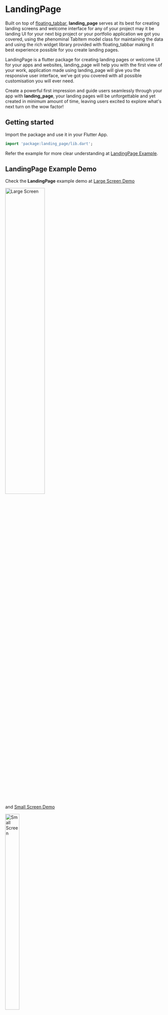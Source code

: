 # LandingPage

Built on top of [floating_tabbar](https://pub.dev/packages/floating_tabbar), **landing_page** serves at its best for creating landing screens and welcome interface for any of your project may it be landing UI for your next big project or your portfolio application we got you covered, using the phenominal TabItem model class for maintaining the data and using the rich widget library provided with floating_tabbar making it best experience possible for you create landing pages.

LandingPage is a flutter package for creating landing pages or welcome UI for your apps and websites, landing_page will help you with the first view of your work, application made using landing_page will give you the responsive user interface, we’ve got you covered with all possible customisation you will ever need.

Create a powerful first impression and guide users seamlessly through your app with **landing_page**, your landing pages will be unforgettable and yet created in minimum amount of time, leaving users excited to explore what's next turn on the wow factor!


## Getting started

Import the package and use it in your Flutter App.
```dart
import 'package:landing_page/lib.dart';
```
Refer the example for more clear understanding at [LandingPage Example](https://pub.dev/packages/landing_page/example).


## LandingPage Example Demo
Check the **LandingPage** example demo at [Large Screen Demo](https://www.youtube.com/watch?v=RecAnB3cFbA) 

[<img width="50%" alt="Large Screen" src="https://github.com/ShubhamLolge/landing_page/assets/75387392/c02843f0-e1ad-40c6-9147-f88c2ebde3be">](https://www.youtube.com/watch?v=RecAnB3cFbA)




and [Small Screen Demo](https://www.youtube.com/shorts/HN7d1hVQbpM)


[<img width="30%" height="40%" alt="Small Screen" src="https://github.com/ShubhamLolge/landing_page/assets/75387392/f52f82c4-5e6c-4bfe-bf46-33dd94cb97eb">](https://www.youtube.com/shorts/HN7d1hVQbpM)





## Widget Conventions
<table>
  <tr>
    <td valign="top"><img width="80%" alt="small_screen_two-e" src="https://github.com/ShubhamLolge/landing_page/assets/75387392/cae89852-1633-415f-8c5a-ccbada314695"></td>
    <td valign="top"><img width="994" alt="small_screen_one-e" src="https://github.com/ShubhamLolge/landing_page/assets/75387392/14000c5f-946f-47d9-b2cf-7c5856391e1e"></td>
  </tr>
</table>

<table>
  <tr>
    <td valign="top"><img width="80%" alt="large_screen_two-e" src="https://github.com/ShubhamLolge/landing_page/assets/75387392/df4c5fb0-b7f7-402c-8ec7-557b4f58b11d"></td>
  </tr>
</table>
<table>
  <tr>
    <td valign="top"><img width="80%" alt="large_screen-e" src="https://github.com/ShubhamLolge/landing_page/assets/75387392/2cd030b0-8df9-4173-88a7-47d8fa9edaed"></td>
  </tr>
</table>


Create and Customize your landing page as per your liking with **landing_page**.

